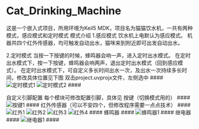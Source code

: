 # Cat_Drinking_Machine
这是一个嵌入式项目，所用环境为Keil5 MDK，项目名为猫猫饮水机，一共有两种模式，感应模式和定时模式
模式介绍
1.感应模式
    饮水机上电默认为感应模式。
    机器共四个红外传感器，均可触发自动出水，猫咪来到附近即可出发自动出水。

2.定时模式
    当按一下按键的时候，蜂鸣器会响一声，进入定时出水模式。
    在定时出水模式下，按一下按键，蜂鸣器会响两声，退出定时出水模式（回到感应模式）。
    在定时出水模式下，可自定义多长时间出水一次，及出水一次持续多长时间，修改具体位置见下图
    双击project.uvprojx文件，左侧选中
    ####
![定时模式1](https://github.com/qi-ling-er/Cat_Drinking_Machine/assets/124680954/66aed13e-7b0f-490e-8747-996a4791257d)
![定时模式2](https://github.com/qi-ling-er/Cat_Drinking_Machine/assets/124680954/b535a5ab-d3b0-4b8a-ad7c-99a7863bf7db)
    ####

自定义引脚配置
每个模块可修改配置引脚，具体见
    按键（切换模式用的）
    ####
![按键1](https://github.com/qi-ling-er/Cat_Drinking_Machine/assets/124680954/93412b81-b148-4465-923d-90a7a0d9f4d3)
    ####
    红外传感器（可以不安四个，但修改程序需要一点点技术）
    ####
![红外1](https://github.com/qi-ling-er/Cat_Drinking_Machine/assets/124680954/c7cc2190-7930-4dce-8952-8888f0d23b54)
![红外2](https://github.com/qi-ling-er/Cat_Drinking_Machine/assets/124680954/a6dc7d62-1aa0-44bf-b36a-f9d70966faef)
![红外3](https://github.com/qi-ling-er/Cat_Drinking_Machine/assets/124680954/ea018b49-7782-4a63-a662-977b50c8ad6d)
![红外4](https://github.com/qi-ling-er/Cat_Drinking_Machine/assets/124680954/5fee0c31-0909-4558-a255-5f10c3e851f4)
    ####
    蜂鸣器
    ####
![蜂鸣器1](https://github.com/qi-ling-er/Cat_Drinking_Machine/assets/124680954/25bc9534-761d-4424-8ce2-560d1d285f93)
    ####
    继电器
    ####
![继电器1](https://github.com/qi-ling-er/Cat_Drinking_Machine/assets/124680954/0ce057d6-b4e0-4d76-ba7d-0fa40f5bc35d)
    ####
